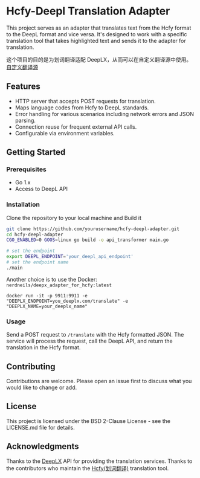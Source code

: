 # Hcfy-Deepl Translation Adapter

This project serves as an adapter that translates text from the Hcfy format to the DeepL format and vice versa. It's designed to work with a specific translation tool that takes highlighted text and sends it to the adapter for translation.

这个项目的目的是为划词翻译适配 DeepLX，从而可以在自定义翻译源中使用。[自定义翻译源](https://hcfy.app/docs/services/custom-api)

## Features

- HTTP server that accepts POST requests for translation.
- Maps language codes from Hcfy to DeepL standards.
- Error handling for various scenarios including network errors and JSON parsing.
- Connection reuse for frequent external API calls.
- Configurable via environment variables.

## Getting Started

### Prerequisites

- Go 1.x
- Access to DeepL API

### Installation

Clone the repository to your local machine and Build it

```bash
git clone https://github.com/yourusername/hcfy-deepl-adapter.git
cd hcfy-deepl-adapter
CGO_ENABLED=0 GOOS=linux go build -o api_transformer main.go
```

```bash
# set the endpoint
export DEEPL_ENDPOINT='your_deepl_api_endpoint'
# set the endpoint name
./main
```

Another choice is to use the Docker: `nerdneils/deepx_adapter_for_hcfy:latest`

```
docker run -it -p 9911:9911 -e "DEEPLX_ENDPOINT=you_deeplx.com/translate" -e "DEEPLX_NAME=your_deeplx_name"
```

### Usage

Send a POST request to `/translate` with the Hcfy formatted JSON. The service will process the request, call the DeepL API, and return the translation in the Hcfy format.

## Contributing
Contributions are welcome. Please open an issue first to discuss what you would like to change or add.

## License
This project is licensed under the BSD 2-Clause License - see the LICENSE.md file for details.

## Acknowledgments
Thanks to the [DeepLX](https://github.com/OwO-Network/DeepLX) API for providing the translation services.
Thanks to the contributors who maintain the [Hcfy(划词翻译)](https://hcfy.app) translation tool.